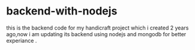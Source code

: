 # backend-with-nodejs
this is the backend code for my handicraft project which i created 2 years ago,now i am updating its backend using nodejs and mongodb for better experiance .
